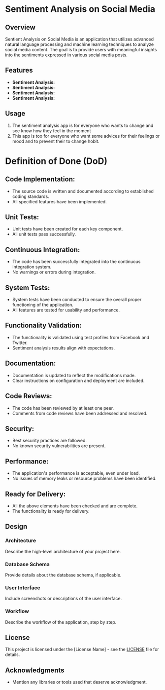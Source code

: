# Sentiment Analysis on Social Media


## Overview

Sentient Analysis on Social Media is an application that utilizes advanced natural language processing and machine learning techniques to analyze social media content. The goal is to provide users with meaningful insights into the sentiments expressed in various social media posts.

## Features

- **Sentiment Analysis:**
- **Sentiment Analysis:**
- **Sentiment Analysis:**
- **Sentiment Analysis:**

## Usage

1. The sentiment analysis app is for everyone who wants to change and see know how they feel in the moment
2. This app is too for everyone who want some advices for their feelings or mood and to prevent their to change hobit. 

# Definition of Done (DoD)

## Code Implementation:

- The source code is written and documented according to established coding standards.
- All specified features have been implemented.

## Unit Tests:

- Unit tests have been created for each key component.
- All unit tests pass successfully.

## Continuous Integration:

- The code has been successfully integrated into the continuous integration system.
- No warnings or errors during integration.

## System Tests:

- System tests have been conducted to ensure the overall proper functioning of the application.
- All features are tested for usability and performance.

## Functionality Validation:

- The functionality is validated using test profiles from Facebook and Twitter.
- Sentiment analysis results align with expectations.

## Documentation:

- Documentation is updated to reflect the modifications made.
- Clear instructions on configuration and deployment are included.

## Code Reviews:

- The code has been reviewed by at least one peer.
- Comments from code reviews have been addressed and resolved.

## Security:

- Best security practices are followed.
- No known security vulnerabilities are present.

## Performance:

- The application's performance is acceptable, even under load.
- No issues of memory leaks or resource problems have been identified.

## Ready for Delivery:

- All the above elements have been checked and are complete.
- The functionality is ready for delivery.


## Design

### Architecture

Describe the high-level architecture of your project here.

### Database Schema

Provide details about the database schema, if applicable.

### User Interface

Include screenshots or descriptions of the user interface.

### Workflow

Describe the workflow of the application, step by step.

## License

This project is licensed under the [License Name] - see the [LICENSE](LICENSE) file for details.

## Acknowledgments

- Mention any libraries or tools used that deserve acknowledgment.


